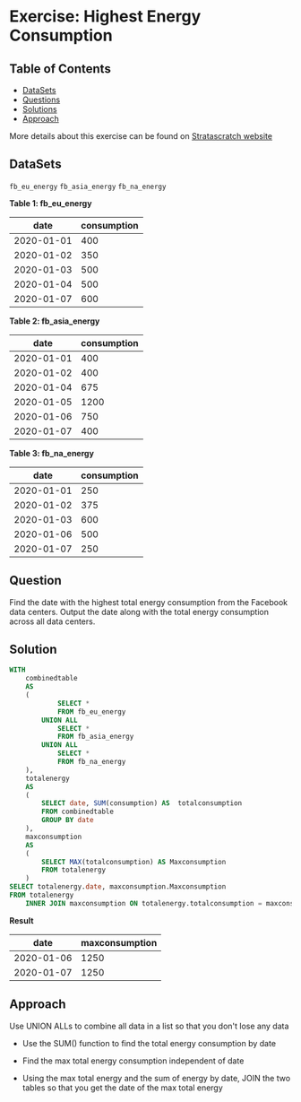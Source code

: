 # Exercise: Highest Energy Consumption 

## Table of Contents

- [DataSets](https://github.com/mukaruernest/StratascratchExercises/tree/master/Highest%20Energy%20Consumption#datasets)
- [Questions](https://github.com/mukaruernest/StratascratchExercises/tree/master/Highest%20Energy%20Consumption#question)
- [Solutions](https://github.com/mukaruernest/StratascratchExercises/tree/master/Highest%20Energy%20Consumption#solution)
- [Approach](https://github.com/mukaruernest/StratascratchExercises/tree/master/Highest%20Energy%20Consumption#approach)


More details about this exercise can be found on [Stratascratch website](https://platform.stratascratch.com/coding-question?python=&id=10064)

## DataSets

`fb_eu_energy`
`fb_asia_energy`
`fb_na_energy`

**Table 1: fb_eu_energy**
<html><body>
<!--StartFragment-->

date | consumption
-- | --
2020-01-01 | 400
2020-01-02 | 350
2020-01-03 | 500
2020-01-04 | 500
2020-01-07 | 600

<!--EndFragment-->
</body>
</html>

**Table 2: fb_asia_energy**

<html><body>
<!--StartFragment-->

date | consumption
-- | --
2020-01-01 | 400
2020-01-02 | 400
2020-01-04 | 675
2020-01-05 | 1200
2020-01-06 | 750
2020-01-07 | 400

<!--EndFragment-->
</body>
</html>

**Table 3: fb_na_energy**

<html><body>
<!--StartFragment-->

date | consumption
-- | --
2020-01-01 | 250
2020-01-02 | 375
2020-01-03 | 600
2020-01-06 | 500
2020-01-07 | 250

<!--EndFragment-->
</body>
</html>

## Question 

Find the date with the highest total energy consumption from the Facebook data centers. Output the date along with the total energy consumption across all data centers.

## Solution

``` SQL
WITH
    combinedtable
    AS
    (
            SELECT *
            FROM fb_eu_energy
        UNION ALL
            SELECT *
            FROM fb_asia_energy
        UNION ALL
            SELECT *
            FROM fb_na_energy
    ),
    totalenergy
    AS
    (
        SELECT date, SUM(consumption) AS  totalconsumption
        FROM combinedtable
        GROUP BY date
    ),
    maxconsumption
    AS
    (
        SELECT MAX(totalconsumption) AS Maxconsumption
        FROM totalenergy
    )
SELECT totalenergy.date, maxconsumption.Maxconsumption
FROM totalenergy
    INNER JOIN maxconsumption ON totalenergy.totalconsumption = maxconsumption.Maxconsumption

```

**Result**
<html><body>
<!--StartFragment-->

date | maxconsumption
-- | --
2020-01-06 | 1250
2020-01-07 | 1250

<!--EndFragment-->
</body>
</html>

## Approach

 Use UNION ALLs to combine all data in a list so that you don't lose any data

- Use the SUM() function to find the total energy consumption by date

- Find the max total energy consumption independent of date

- Using the max total energy and the sum of energy by date, JOIN the two tables so that you get the date of the max total energy
